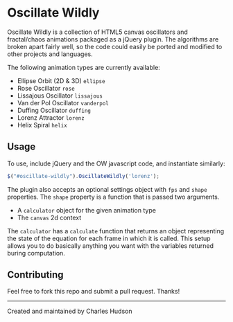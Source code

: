 # Oscillate Wildly

Oscillate Wildly is a collection of HTML5 canvas oscillators and fractal/chaos animations packaged as a jQuery plugin. The algorithms are broken apart fairly well, so the code could easily be ported and modified to other projects and languages.

The following animation types are currently available:

- Ellipse Orbit (2D & 3D) `ellipse`
- Rose Oscillator `rose`
- Lissajous Oscillator `lissajous`
- Van der Pol Oscillator `vanderpol`
- Duffing Oscillator `duffing`
- Lorenz Attractor `lorenz`
- Helix Spiral `helix`

## Usage

To use, include jQuery and the OW javascript code, and instantiate similarly:

```js
$("#oscillate-wildly").OscillateWildly('lorenz');
```

The plugin also accepts an optional settings object with `fps` and `shape` properties. The `shape` property is a function that is passed two arguments.

- A `calculator` object for the given animation type
- The `canvas` 2d context

The `calculator` has a `calculate` function that returns an object representing the state of the equation for each frame in which it is called. This setup allows you to do basically anything you want with the variables returned buring computation.

## Contributing

Feel free to fork this repo and submit a pull request. Thanks!

---

Created and maintained by Charles Hudson
